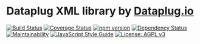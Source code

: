 # Dataplug XML library by [Dataplug.io](https://dataplug.io)

[![Build Status](https://img.shields.io/travis/dataplug-io/dataplug-xml.svg)](https://travis-ci.org/dataplug-io/dataplug-xml)
[![Coverage Status](https://img.shields.io/coveralls/github/dataplug-io/dataplug-xml.svg)](https://coveralls.io/github/dataplug-io/dataplug-xml?branch=master)
[![npm version](https://badge.fury.io/js/%40dataplug%2Fdataplug-xml.svg)](https://badge.fury.io/js/%40dataplug%2Fdataplug-xml)
[![Dependency Status](https://img.shields.io/librariesio/github/dataplug-io/dataplug-xml.svg)](https://libraries.io/github/dataplug-io/dataplug-xml)
[![Maintainability](https://api.codeclimate.com/v1/badges/5f0c07ca9bfcbca64e3e/maintainability)](https://codeclimate.com/github/dataplug-io/dataplug-xml/maintainability)
[![JavaScript Style Guide](https://img.shields.io/badge/code_style-standard-brightgreen.svg)](https://standardjs.com)
[![License: AGPL v3](https://img.shields.io/badge/License-AGPL%20v3-blue.svg)](https://www.gnu.org/licenses/agpl-3.0)

